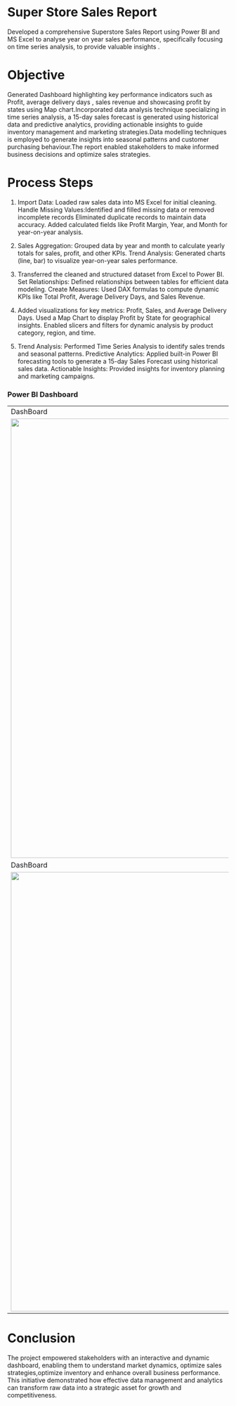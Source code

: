 # Super Store Sales Report
Developed a comprehensive Superstore Sales Report using Power BI and MS Excel to analyse year on year sales performance, specifically focusing on time series analysis, to provide valuable insights .

# Objective
Generated Dashboard highlighting key performance indicators such as Profit, average delivery days , sales revenue and showcasing profit by states using Map chart.Incorporated data analysis technique specializing in time series analysis, a 15-day sales forecast is generated using historical data and predictive analytics, providing actionable insights to guide inventory management and marketing strategies.Data modelling techniques is employed to generate insights into seasonal patterns and customer purchasing behaviour.The report enabled stakeholders to make informed business decisions and optimize sales strategies.

# Process Steps

1. Import Data: Loaded raw sales data into MS Excel for initial cleaning.
Handle Missing Values:Identified and filled missing data or removed incomplete records
Eliminated duplicate records to maintain data accuracy.
Added calculated fields like Profit Margin, Year, and Month for year-on-year analysis.

2. Sales Aggregation: Grouped data by year and month to calculate yearly totals for sales, profit, and other KPIs.
Trend Analysis: Generated charts (line, bar) to visualize year-on-year sales performance.

3. Transferred the cleaned and structured dataset from Excel to Power BI.
Set Relationships: Defined relationships between tables for efficient data modeling.
Create Measures: Used DAX formulas to compute dynamic KPIs like Total Profit, Average Delivery Days, and Sales Revenue.

4. Added visualizations for key metrics: Profit, Sales, and Average Delivery Days.
Used a Map Chart to display Profit by State for geographical insights.
Enabled slicers and filters for dynamic analysis by product category, region, and time.

5. Trend Analysis: Performed Time Series Analysis to identify sales trends and seasonal patterns.
Predictive Analytics: Applied built-in Power BI forecasting tools to generate a 15-day Sales Forecast using historical sales data.
Actionable Insights: Provided insights for inventory planning and marketing campaigns.

### Power BI Dashboard
<table>
  <tr>
    <td>DashBoard</td>
  </tr>
  <tr>
    <td><img src="https://github.com/user-attachments/assets/677dd76c-626c-4469-a27b-492acfb76742" width=1000 ></td>
  </tr>
<tr>
    <td>DashBoard</td>
  </tr>
  <tr>
    <td><img src="https://github.com/user-attachments/assets/e48f52a7-e265-4bac-894a-2bbe07d21f3e" width=1000 ></td>
  </tr>

 </table>

# Conclusion
The project empowered stakeholders with an interactive and dynamic dashboard, enabling them to understand market dynamics, optimize sales strategies,optimize inventory and enhance overall business performance. This initiative demonstrated how effective data management and analytics can transform raw data into a strategic asset for growth and competitiveness.









  


